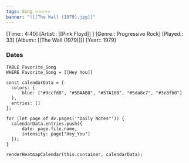 ```yaml
---
tags: Song ⭐⭐⭐⭐⭐ 
banner: "![[The Wall (1979).jpg]]"
---
```

[Time:: 4:40]
[Artist:: [[Pink Floyd]] ]
[Genre:: Progressive Rock]
[Played:: 33]
[Album:: [[The Wall (1979)]]]
[Year:: 1979]
### Dates
````dataview
TABLE Favorite_Song
WHERE Favorite_Song = [[Hey You]]
````

  ```dataviewjs
const calendarData = { 
	colors: { 
		blue: ["#9ccfd8", "#5BAAB8", "#57A1BB", "#5da8c7", "#3e8fb0"] 
	}, 
	entries: [] 
}; 

for (let page of dv.pages('"Daily Notes"')) { 
	calendarData.entries.push({ 
		date: page.file.name, 
		intensity: page["Hey_You"]
	}); 
} 

renderHeatmapCalendar(this.container, calendarData);
```

